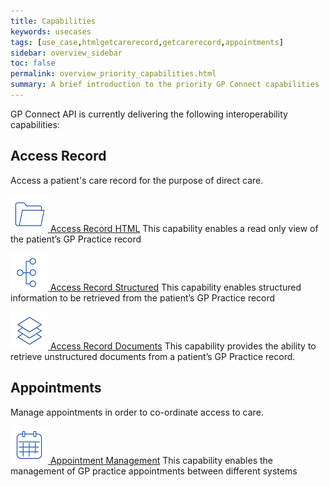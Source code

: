 ```yaml
---
title: Capabilities
keywords: usecases
tags: [use_case,htmlgetcarerecord,getcarerecord,appointments]
sidebar: overview_sidebar
toc: false
permalink: overview_priority_capabilities.html
summary: A brief introduction to the priority GP Connect capabilities
---
```



GP Connect API is currently delivering the following interoperability capabilities:

## Access Record ##
Access a patient's care record for the purpose of direct care.

[![Img](images/overview/Folder_1_Blue_smaller.png) Access Record HTML](accessrecord.html)
This capability enables a read only view of the patient’s GP Practice record

[![Img](images/overview/Organisation_chart_vertical_Blue_smaller.png) Access Record Structured](accessrecord_structured.html)
This capability enables structured information to be retrieved from the patient’s GP Practice record

[![Img](images/overview/Layers_Blue_smaller.png) Access Record Documents](accessrecord_documents.html)
This capability provides the ability to retrieve unstructured documents from a patient’s GP Practice record.

## Appointments ##
Manage appointments in order to co-ordinate access to care.

[![Img](images/overview/Calendar_Blue_smaller.png) Appointment Management](appointments.html) This capability enables the management of GP practice appointments between different systems

